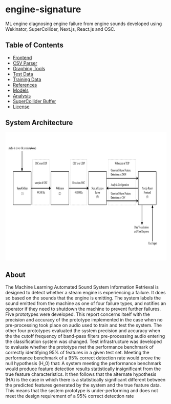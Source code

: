 # engine-signature

ML engine diagnosing engine failure from engine sounds developed using Wekinator, SuperCollider, Next.js, React.js and OSC.

## Table of Contents

- [Frontend](/engine-signature-frontend)
- [CSV Parser](/csv-parser)
- [Graphing Tools](/graph)
- [Test Data](/test-data)
- [Training Data](/training-data)
- [References](/references)
- [Models](/engine-signature_wekinator)
- [Analysis](/analysis)
- [SuperCollider Buffer](/playtobuffer.scd)
- [License](/LICENSE)

## System Architecture

<img src="System Model.png" height="400" width="auto"/>

## About

The Machine Learning Automated Sound System Information Retrieval is designed to detect whether a
steam engine is experiencing a failure. It does so based on the sounds that the engine is emitting. The
system labels the sound emitted from the machine as one of four failure types, and notifies an operator
if they need to shutdown the machine to prevent further failures. Five prototypes were developed. This
report concerns itself with the precision and accuracy of the prototype implemented in the case when no
pre-processing took place on audio used to train and test the system. The other four prototypes evaluated
the system precision and accuracy when the the cutoff frequency of band-pass filters pre-processing audio
entering the classification system was changed. Test infrastructure was developed to evaluate whether the
prototype met the performance benchmark of correctly identifying 95% of features in a given test set. Meeting
the performance benchmark of a 95% correct detection rate would prove the null hypothesis (H_0) that: A
system meeting the performance benchmark would produce feature detection results statistically insignificant
from the true feature characteristics. It then follows that the alternate hypothesis (HA) is the case in which
there is a statistically significant different between the predicted features generated by the system and the
true feature data. This means that the system prototype is under-performing and does not meet the design
requirement of a 95% correct detection rate
